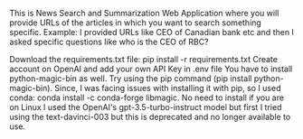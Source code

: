 This is News Search and Summarization Web Application where you will provide URLs of the articles in which you want to search something specific. Example: I provided URLs like CEO of Canadian bank etc and then I asked specific questions like who is the CEO of RBC?

Download the requirements.txt file: pip install -r requirements.txt
Create account on OpenAI and add your own API Key in .env file
You have to install python-magic-bin as well. Try using the pip command (pip install python-magic-bin). Since, I was facing issues with installing it with pip, so I used conda: conda install -c conda-forge libmagic. No need to install if you are on Linux
I used the OpenAI's gpt-3.5-turbo-instruct model but first I tried using the text-davinci-003 but this is deprecated and no longer available to use.
